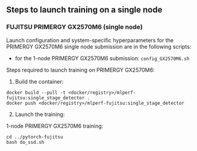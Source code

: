 ## Steps to launch training on a single node

### FUJITSU PRIMERGY GX2570M6 (single node)
Launch configuration and system-specific hyperparameters for the PRIMERGY GX2570M6
single node submission are in the following scripts:
* for the 1-node PRIMERGY GX2570M6 submission: `config_GX2570M6.sh`

Steps required to launch training on PRIMERGY GX2570M6:

1. Build the container:

```
docker build --pull -t <docker/registry>/mlperf-fujitsu:single_stage_detector .
docker push <docker/registry>/mlperf-fujitsu:single_stage_detector
```

2. Launch the training:

1-node PRIMERGY GX2570M6 training:

```
cd ../pytorch-fujitsu
bash do_ssd.sh
```
